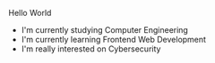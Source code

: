 Hello World
- I'm currently studying Computer Engineering
- I'm currently learning Frontend Web Development
- I'm really interested on Cybersecurity
